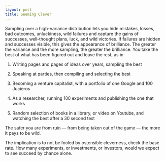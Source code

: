 ```yaml
---
layout: post
title: Seeming Clever
---
```


Sampling over a high-variance distribution lets you hide mistakes, losses, bad outcomes, unluckiness, wild failures and capture the gains of successes, well-thought plans, luck, and wild victories. If failures are hidden and successes visible, this gives the appearance of brilliance. The greater the variance and the more sampling, the greater the brilliance. You take the best of what has been figured out and leave the rest, as in:



1.  Writing pages and pages of ideas over years, sampling the best
    
2.  Speaking at parties, then compiling and selecting the best
    
3.  Becoming a venture capitalist, with a portfolio of one Google and 100 Jucieros
    
4.  As a researcher, running 100 experiments and publishing the one that works
    
5.  Random selection of books in a library, or video on Youtube, and watching the best after a 30 second test
    

  

The safer you are from ruin — from being taken out of the game — the more it pays to be wild.

  

The implication is to not be fooled by ostensible cleverness, check the base rate. How many experiments, or investments, or investors, would we expect to see succeed by chance alone.